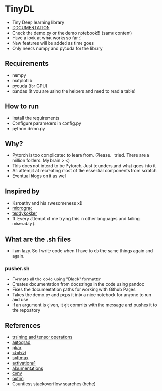 # TinyDL

- Tiny Deep learning library 
- [DOCUMENTATION](https://subhadityamukherjee.github.io/tinyDL/)
- Check the demo.py or the demo notebook!!! (same content)
- Have a look at what works so far :)
- New features will be added as time goes
- Only needs numpy and pycuda for the library

## Requirements
- numpy
- matplotlib
- pycuda  (for GPU)
- pandas (if you are using the helpers and need to read a table)

## How to run
- Install the requirements
- Configure parameters in config.py
- python demo.py

## Why?
- Pytorch is too complicated to learn from. (Please. I tried. There are a million folders. My brain >.<)
- This does not intend to be Pytorch. Just to understand what goes into it
- An attempt at recreating most of the essential components from scratch
- Eventual blogs on it as well

## Inspired by
- Karpathy and his awesomeness xD
- [micrograd](https://github.com/karpathy/micrograd)
- [teddykokker](https://github.com/teddykoker/tinyloader)
- ft. Every attempt of me trying this in other languages and failing miserably ):

## What are the .sh files
- I am lazy. So I write code when I have to do the same things again and again.
### pusher.sh
- Formats all the code using "Black" formatter
- Creates documentation from docstrings in the code using pandoc
- Fixes the documentation paths for working with Github Pages
- Takes the demo.py and pops it into a nice notebook for anyone to run and use
- If an argument is given, it git commits with the message and pushes it to the repository

## References
- [training and tensor operations](https://github.com/kartik4949/deepops)
- [autograd](https://github.com/karpathy/micrograd)
- [pbar](https://stackoverflow.com/questions/3173320/text-progress-bar-in-the-console)
- [skalski](https://github.com/SkalskiP/ILearnDeepLearning.py/blob/master/01_mysteries_of_neural_networks/03_numpy_neural_net/Numpy%20deep%20neural%20network.ipynb)
- [softmax](https://stackoverflow.com/questions/34968722/how-to-implement-the-softmax-function-in-python)
- [activations1](https://machinelearningmastery.com/weight-initialization-for-deep-learning-neural-networks/)
- [albumentations](https://albumentations.ai/docs/api_reference/)
- [conv](https://medium.com/analytics-vidhya/2d-convolution-using-python-numpy-43442ff5f381)
- [optim](https://github.com/ilguyi/optimizers.numpy/blob/master/02.stochastic.gradient.descent.ipynb)
- Countless stackoverflow searches (hehe)
